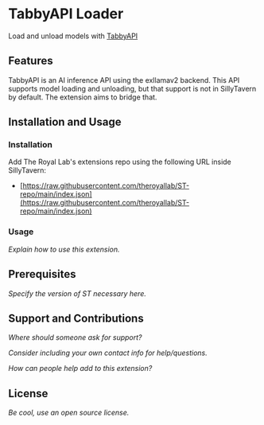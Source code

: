 # TabbyAPI Loader

Load and unload models with [TabbyAPI](https://github.com/theroyallab/tabbyAPI)

## Features

TabbyAPI is an AI inference API using the exllamav2 backend. This API supports model loading and unloading, but that support is not in SillyTavern by default. The extension aims to bridge that.

## Installation and Usage

### Installation

Add The Royal Lab's extensions repo using the following URL inside SillyTavern:
- [https://raw.githubusercontent.com/theroyallab/ST-repo/main/index.json](https://raw.githubusercontent.com/theroyallab/ST-repo/main/index.json)

### Usage

*Explain how to use this extension.*

## Prerequisites

*Specify the version of ST necessary here.*

## Support and Contributions

*Where should someone ask for support?*

*Consider including your own contact info for help/questions.*

*How can people help add to this extension?*

## License

*Be cool, use an open source license.*
